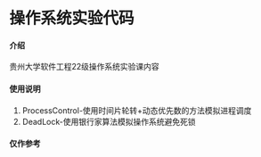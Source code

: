 # 操作系统实验代码

#### 介绍
贵州大学软件工程22级操作系统实验课内容


#### 使用说明

1.  ProcessControl-使用时间片轮转+动态优先数的方法模拟进程调度
2.  DeadLock-使用银行家算法模拟操作系统避免死锁

#### 仅作参考
